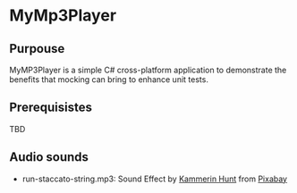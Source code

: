 # MyMp3Player

## Purpouse

MyMP3Player is a simple C# cross-platform application to demonstrate the benefits that mocking can bring to enhance unit tests.

## Prerequisistes

TBD

## Audio sounds

- run-staccato-string.mp3: 
    Sound Effect by <a href="https://pixabay.com/users/kamhunt-27612606/?utm_source=link-attribution&utm_medium=referral&utm_campaign=music&utm_content=131104">Kammerin Hunt</a> from <a href="https://pixabay.com//?utm_source=link-attribution&utm_medium=referral&utm_campaign=music&utm_content=131104">Pixabay</a>